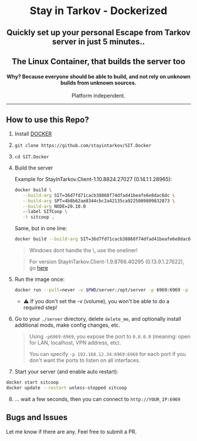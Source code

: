 <div align=center style="text-align: center;">
<h1>Stay in Tarkov - Dockerized</h1>
<h2>Quickly set up your personal Escape from Tarkov server in just 5 minutes..</h2>
<h2>The Linux Container, that builds the server too</h2>
<h4>Why? Because everyone should be able to build, and not rely on unknown builds from unknown sources.</h3>

Platform independent.
</div>

---

## How to use this Repo?

1. Install [DOCKER](https://docs.docker.com/get-docker/)
2. `git clone https://github.com/stayintarkov/SIT.Docker`
3. `cd SIT.Docker`
4. Build the server 
	
   Example for StayInTarkov.Client-1.10.8824.27027 (0.14.1.1.28965):
   ```bash
   docker build \
      --build-arg SIT=36d7fd71cacb38868f74dfad41beafe6e8dac6dc \
      --build-arg SPT=4b8b62ae8344cbc2a42135ca9225089809832873 \
      --build-arg NODE=20.10.0
      --label SITCoop \
      -t sitcoop .
   ```
   Same, but in one line:
   ```bash
   docker build --build-arg SIT=36d7fd71cacb38868f74dfad41beafe6e8dac6dc --build-arg SPT=4b8b62ae8344cbc2a42135ca9225089809832873 --build-arg NODE=20.10.0 --label SITCoop -t sitcoop .
   ```
   
   
   > Windows dont handle the \\, use the oneliner!

   > For version StayInTarkov.Client-1.9.8766.40295 (0.13.9.1.27622), go [here](https://github.com/stayintarkov/SIT.Docker/tree/82727f8dea553a5294b321590d933d9722c26b53)

5. Run the image once:
   ```bash
   docker run --pull=never -v $PWD/server:/opt/server -p 6969:6969 -p 6970:6970 -it --name sitcoop sitcoop
   ```
   - ⚠️ If you don't set the -v (volume), you won't be able to do a required step!
6. Go to your `./server` directory, delete `delete_me`, and optionally install additional mods, make config changes, etc.
    > Using `-p6969:6969`, you expose the port to `0.0.0.0` (meaning: open for LAN, localhost, VPN address, etc).
    > 
    > You can specify `-p 192.168.12.34:6969:6969` for each port if you don't want the ports to listen on all interfaces. 
   
7. Start your server (and enable auto restart):
 ```bash
docker start sitcoop
docker update --restart unless-stopped sitcoop
```
8. ... wait a few seconds, then you can connect to `http://YOUR_IP:6969`

## Bugs and Issues
Let me know if there are any. Feel free to submit a PR.
